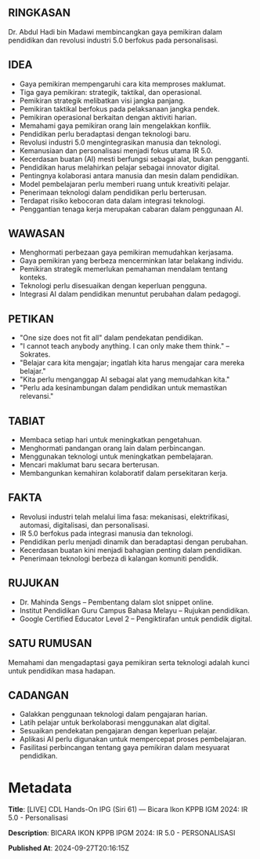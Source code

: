 ## RINGKASAN
Dr. Abdul Hadi bin Madawi membincangkan gaya pemikiran dalam pendidikan dan revolusi industri 5.0 berfokus pada personalisasi.

## IDEA
- Gaya pemikiran mempengaruhi cara kita memproses maklumat.
- Tiga gaya pemikiran: strategik, taktikal, dan operasional.
- Pemikiran strategik melibatkan visi jangka panjang.
- Pemikiran taktikal berfokus pada pelaksanaan jangka pendek.
- Pemikiran operasional berkaitan dengan aktiviti harian.
- Memahami gaya pemikiran orang lain mengelakkan konflik.
- Pendidikan perlu beradaptasi dengan teknologi baru.
- Revolusi industri 5.0 mengintegrasikan manusia dan teknologi.
- Kemanusiaan dan personalisasi menjadi fokus utama IR 5.0.
- Kecerdasan buatan (AI) mesti berfungsi sebagai alat, bukan pengganti.
- Pendidikan harus melahirkan pelajar sebagai innovator digital.
- Pentingnya kolaborasi antara manusia dan mesin dalam pendidikan.
- Model pembelajaran perlu memberi ruang untuk kreativiti pelajar.
- Penerimaan teknologi dalam pendidikan perlu berterusan.
- Terdapat risiko kebocoran data dalam integrasi teknologi.
- Penggantian tenaga kerja merupakan cabaran dalam penggunaan AI.

## WAWASAN
- Menghormati perbezaan gaya pemikiran memudahkan kerjasama.
- Gaya pemikiran yang berbeza mencerminkan latar belakang individu.
- Pemikiran strategik memerlukan pemahaman mendalam tentang konteks.
- Teknologi perlu disesuaikan dengan keperluan pengguna.
- Integrasi AI dalam pendidikan menuntut perubahan dalam pedagogi.
  
## PETIKAN
- "One size does not fit all" dalam pendekatan pendidikan.
- "I cannot teach anybody anything. I can only make them think." – Sokrates.
- "Belajar cara kita mengajar; ingatlah kita harus mengajar cara mereka belajar."
- "Kita perlu menganggap AI sebagai alat yang memudahkan kita."
- "Perlu ada kesinambungan dalam pendidikan untuk memastikan relevansi."

## TABIAT
- Membaca setiap hari untuk meningkatkan pengetahuan.
- Menghormati pandangan orang lain dalam perbincangan.
- Menggunakan teknologi untuk meningkatkan pembelajaran.
- Mencari maklumat baru secara berterusan.
- Membangunkan kemahiran kolaboratif dalam persekitaran kerja.

## FAKTA
- Revolusi industri telah melalui lima fasa: mekanisasi, elektrifikasi, automasi, digitalisasi, dan personalisasi.
- IR 5.0 berfokus pada integrasi manusia dan teknologi.
- Pendidikan perlu menjadi dinamik dan beradaptasi dengan perubahan.
- Kecerdasan buatan kini menjadi bahagian penting dalam pendidikan.
- Penerimaan teknologi berbeza di kalangan komuniti pendidik.

## RUJUKAN
- Dr. Mahinda Sengs – Pembentang dalam slot snippet online.
- Institut Pendidikan Guru Campus Bahasa Melayu – Rujukan pendidikan.
- Google Certified Educator Level 2 – Pengiktirafan untuk pendidik digital.

## SATU RUMUSAN
Memahami dan mengadaptasi gaya pemikiran serta teknologi adalah kunci untuk pendidikan masa hadapan.

## CADANGAN
- Galakkan penggunaan teknologi dalam pengajaran harian.
- Latih pelajar untuk berkolaborasi menggunakan alat digital.
- Sesuaikan pendekatan pengajaran dengan keperluan pelajar.
- Aplikasi AI perlu digunakan untuk mempercepat proses pembelajaran.
- Fasilitasi perbincangan tentang gaya pemikiran dalam mesyuarat pendidikan.

# Metadata
**Title**: [LIVE] CDL Hands-On IPG (Siri 61) — Bicara Ikon KPPB IGM 2024: IR 5.0 - Personalisasi

**Description**: BICARA IKON KPPB IPGM 2024: IR 5.0 - PERSONALISASI

**Published At**: 2024-09-27T20:16:15Z